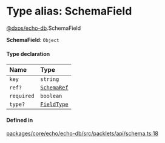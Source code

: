 # Type alias: SchemaField

[@dxos/echo-db](../modules/dxos_echo_db.md).SchemaField

 **SchemaField**: `Object`

#### Type declaration

| Name | Type |
| :------ | :------ |
| `key` | `string` |
| `ref?` | [`SchemaRef`](dxos_echo_db.SchemaRef.md) |
| `required` | `boolean` |
| `type?` | [`FieldType`](dxos_echo_db.FieldType.md) |

#### Defined in

[packages/core/echo/echo-db/src/packlets/api/schema.ts:18](https://github.com/dxos/dxos/blob/main/packages/core/echo/echo-db/src/packlets/api/schema.ts#L18)
